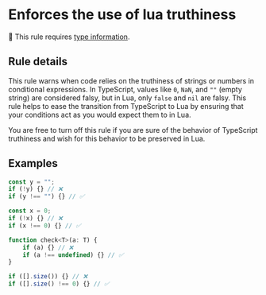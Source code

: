 # Enforces the use of lua truthiness

💭 This rule requires [type information](https://typescript-eslint.io/linting/typed-linting).

<!-- end auto-generated rule header -->
<!-- Do not manually modify this header. Run: `npm run eslint-docs` -->

## Rule details

This rule warns when code relies on the truthiness of strings or numbers in
conditional expressions. In TypeScript, values like `0`, `NaN`, and `""` (empty
string) are considered falsy, but in Lua, only `false` and `nil` are falsy. This
rule helps to ease the transition from TypeScript to Lua by ensuring that your
conditions act as you would expect them to in Lua.

You are free to turn off this rule if you are sure of the behavior of TypeScript
truthiness and wish for this behavior to be preserved in Lua.

## Examples

```js
const y = "";
if (!y) {} // ❌
if (y !== "") {} // ✅
```

```js
const x = 0;
if (!x) {} // ❌
if (x !== 0) {} // ✅
```

```js
function check<T>(a: T) {
	if (a) {} // ❌
	if (a !== undefined) {} // ✅
}
```

```js
if ([].size()) {} // ❌
if ([].size() !== 0) {} // ✅
```
